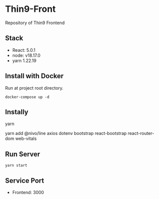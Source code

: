 # Thin9-Front
Repository of Thin9 Frontend


## Stack
- React: 5.0.1
- node: v18.17.0
- yarn 1.22.19

## Install with Docker 

Run at project root directory.

```shell
docker-compose up -d
```


## Instally
yarn

yarn add @nivo/line axios dotenv bootstrap react-bootstrap react-router-dom web-vitals

## Run Server


```shell
yarn start
```

## Service Port
- Frontend: 3000

